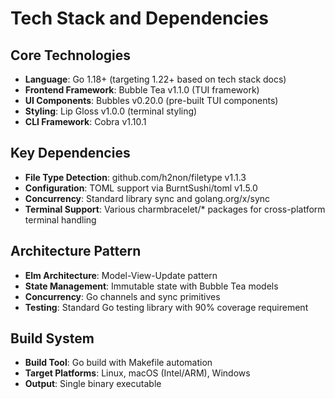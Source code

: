 # Tech Stack and Dependencies

## Core Technologies
- **Language**: Go 1.18+ (targeting 1.22+ based on tech stack docs)
- **Frontend Framework**: Bubble Tea v1.1.0 (TUI framework)
- **UI Components**: Bubbles v0.20.0 (pre-built TUI components)
- **Styling**: Lip Gloss v1.0.0 (terminal styling)
- **CLI Framework**: Cobra v1.10.1

## Key Dependencies
- **File Type Detection**: github.com/h2non/filetype v1.1.3
- **Configuration**: TOML support via BurntSushi/toml v1.5.0
- **Concurrency**: Standard library sync and golang.org/x/sync
- **Terminal Support**: Various charmbracelet/* packages for cross-platform terminal handling

## Architecture Pattern
- **Elm Architecture**: Model-View-Update pattern
- **State Management**: Immutable state with Bubble Tea models
- **Concurrency**: Go channels and sync primitives
- **Testing**: Standard Go testing library with 90% coverage requirement

## Build System
- **Build Tool**: Go build with Makefile automation
- **Target Platforms**: Linux, macOS (Intel/ARM), Windows
- **Output**: Single binary executable
